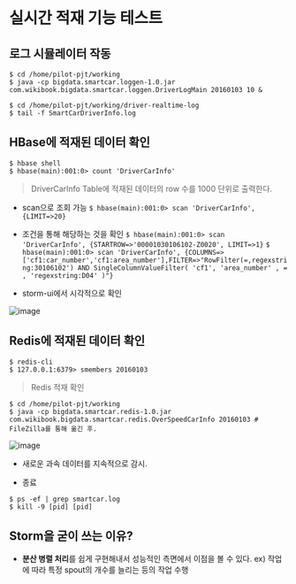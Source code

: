 # 실시간 적재 기능 테스트


## 로그 시뮬레이터 작동

```
$ cd /home/pilot-pjt/working
$ java -cp bigdata.smartcar.loggen-1.0.jar com.wikibook.bigdata.smartcar.loggen.DriverLogMain 20160103 10 &

$ cd /home/pilot-pjt/working/driver-realtime-log
$ tail -f SmartCarDriverInfo.log
```

## HBase에 적재된 데이터 확인

```
$ hbase shell
$ hbase(main):001:0> count 'DriverCarInfo'
```
> DriverCarInfo Table에 적재된 데이터의 row 수를 1000 단위로 출력한다.

- scan으로 조회 가능
`$ hbase(main):001:0> scan 'DriverCarInfo', {LIMIT=>20}`

- 조건을 통해 해당하는 것을 확인
`$ hbase(main):001:0> scan 'DriverCarInfo', {STARTROW=>'00001030106102-Z0020', LIMIT=>1}`
`$ hbase(main):001:0> scan 'DriverCarInfo', {COLUMNS=>['cf1:car_number','cf1:area_number'],FILTER=>"RowFilter(=,regexstring:30106102') AND SingleColumnValueFilter( 'cf1', 'area_number' , = , 'regexstring:D04' )"}`

- storm-ui에서 시각적으로 확인

![image](https://user-images.githubusercontent.com/43158502/129040261-aa894109-1567-48bb-8dad-0ec659c31bb6.png)


## Redis에 적재된 데이터 확인

```
$ redis-cli
$ 127.0.0.1:6379> smembers 20160103
```
> Redis 적재 확인

```
$ cd /home/pilot-pjt/working
$ java -cp bigdata.smartcar.redis-1.0.jar com.wikibook.bigdata.smartcar.redis.OverSpeedCarInfo 20160103 # FileZilla를 통해 옮긴 후.
```

![image](https://user-images.githubusercontent.com/43158502/129040807-9de7d5dd-06ad-423c-88a6-0673a2742f52.png)

- 새로운 과속 데이터를 지속적으로 감시.

- 종료
```
$ ps -ef | grep smartcar.log
$ kill -9 [pid] [pid]
```




## Storm을 굳이 쓰는 이유?
- **분산 병렬 처리**를 쉽게 구현해내서 성능적인 측면에서 이점을 볼 수 있다. 
ex) 작업에 따라 특정 spout의 개수를 늘리는 등의 작업 수행


